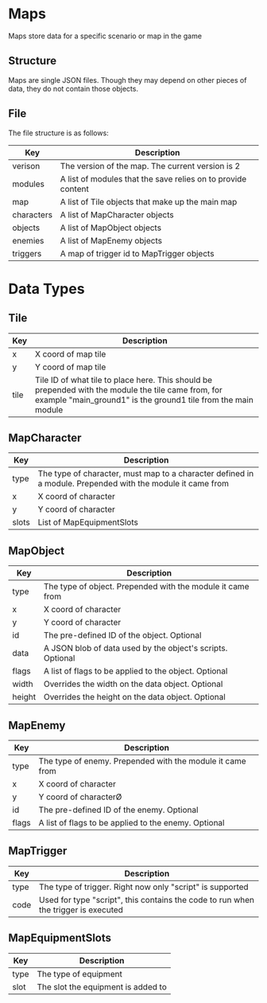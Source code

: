 # Maps

Maps store data for a specific scenario or map in the game

## Structure

Maps are single JSON files. Though they may depend on other pieces of data, they do not contain those objects.

## File

The file structure is as follows:

| Key | Description |
| -- | -- |
| verison | The version of the map. The current version is 2 |
| modules | A list of modules that the save relies on to provide content |
| map | A list of Tile objects that make up the main map |
| characters | A list of MapCharacter objects |
| objects | A list of MapObject objects |
| enemies | A list of MapEnemy objects |
| triggers | A map of trigger id to MapTrigger objects |

# Data Types

## Tile

| Key | Description |
| -- | -- |
| x | X coord of map tile |
| y | Y coord of map tile |
| tile | Tile ID of what tile to place here. This should be prepended with the module the tile came from, for example "main_ground1" is the ground1 tile from the main module |

## MapCharacter

| Key | Description |
| -- | -- |
| type | The type of character, must map to a character defined in a module. Prepended with the module it came from |
| x | X coord of character |
| y | Y coord of character |
| slots | List of MapEquipmentSlots |

## MapObject

| Key | Description |
| -- | -- |
| type | The type of object. Prepended with the module it came from |
| x | X coord of character |
| y | Y coord of character |
| id | The pre-defined ID of the object. Optional |
| data | A JSON blob of data used by the object's scripts. Optional |
| flags | A list of flags to be applied to the object. Optional |
| width | Overrides the width on the data object. Optional |
| height | Overrides the height on the data object. Optional |

## MapEnemy

| Key | Description |
| -- | -- |
| type | The type of enemy. Prepended with the module it came from |
| x | X coord of character |
| y | Y coord of characterØ |
| id | The pre-defined ID of the enemy. Optional |
| flags | A list of flags to be applied to the enemy. Optional |

## MapTrigger

| Key | Description |
| -- | -- |
| type | The type of trigger. Right now only "script" is supported |
| code | Used for type "script", this contains the code to run when the trigger is executed |

## MapEquipmentSlots

| Key | Description |
| -- | -- |
| type | The type of equipment |
| slot | The slot the equipment is added to |